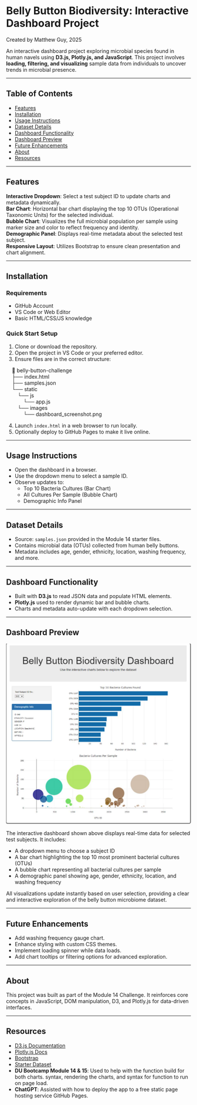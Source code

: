 # **Belly Button Biodiversity: Interactive Dashboard Project**

Created by Matthew Guy, 2025

An interactive dashboard project exploring microbial species found in human navels using **D3.js, Plotly.js, and JavaScript**. This project involves **loading, filtering, and visualizing** sample data from individuals to uncover trends in microbial presence.

---

## **Table of Contents**
- [Features](#features)
- [Installation](#installation)
- [Usage Instructions](#usage-instructions)
- [Dataset Details](#dataset-details)
- [Dashboard Functionality](#dashboard-functionality)
- [Dashboard Preview](#dashboard-preview)
- [Future Enhancements](#future-enhancements)
- [About](#about)
- [Resources](#resources)

---

## **Features**

**Interactive Dropdown**: Select a test subject ID to update charts and metadata dynamically.  
**Bar Chart**: Horizontal bar chart displaying the top 10 OTUs (Operational Taxonomic Units) for the selected individual.  
**Bubble Chart**: Visualizes the full microbial population per sample using marker size and color to reflect frequency and identity.  
**Demographic Panel**: Displays real-time metadata about the selected test subject.  
**Responsive Layout**: Utilizes Bootstrap to ensure clean presentation and chart alignment.

---

## **Installation**

### **Requirements**
- GitHub Account  
- VS Code or Web Editor  
- Basic HTML/CSS/JS knowledge

### **Quick Start Setup**

1. Clone or download the repository.  
2. Open the project in VS Code or your preferred editor.  
3. Ensure files are in the correct structure:

&nbsp;&nbsp;&nbsp;&nbsp;📁 belly-button-challenge  
&nbsp;&nbsp;&nbsp;&nbsp;├── index.html  
&nbsp;&nbsp;&nbsp;&nbsp;├── samples.json  
&nbsp;&nbsp;&nbsp;&nbsp;└── static  
&nbsp;&nbsp;&nbsp;&nbsp;&nbsp;&nbsp;&nbsp;&nbsp;└── js  
&nbsp;&nbsp;&nbsp;&nbsp;&nbsp;&nbsp;&nbsp;&nbsp;&nbsp;&nbsp;&nbsp;&nbsp;└── app.js  
&nbsp;&nbsp;&nbsp;&nbsp;&nbsp;&nbsp;&nbsp;&nbsp;└── images  
&nbsp;&nbsp;&nbsp;&nbsp;&nbsp;&nbsp;&nbsp;&nbsp;&nbsp;&nbsp;&nbsp;&nbsp;└── dashboard_screenshot.png  

4. Launch `index.html` in a web browser to run locally.  
5. Optionally deploy to GitHub Pages to make it live online.

---

## **Usage Instructions**

- Open the dashboard in a browser.  
- Use the dropdown menu to select a sample ID.  
- Observe updates to:  
  - Top 10 Bacteria Cultures (Bar Chart)  
  - All Cultures Per Sample (Bubble Chart)  
  - Demographic Info Panel

---

## **Dataset Details**

- Source: `samples.json` provided in the Module 14 starter files.  
- Contains microbial data (OTUs) collected from human belly buttons.  
- Metadata includes age, gender, ethnicity, location, washing frequency, and more.

---

## **Dashboard Functionality**

- Built with **D3.js** to read JSON data and populate HTML elements.  
- **Plotly.js** used to render dynamic bar and bubble charts.  
- Charts and metadata auto-update with each dropdown selection.

---

## **Dashboard Preview**

![Belly Button Biodiversity Dashboard Preview](images/dashboard_screenshot.png)

The interactive dashboard shown above displays real-time data for selected test subjects. It includes:

- A dropdown menu to choose a subject ID  
- A bar chart highlighting the top 10 most prominent bacterial cultures (OTUs)  
- A bubble chart representing all bacterial cultures per sample  
- A demographic panel showing age, gender, ethnicity, location, and washing frequency  

All visualizations update instantly based on user selection, providing a clear and interactive exploration of the belly button microbiome dataset.

---

## **Future Enhancements**

- Add washing frequency gauge chart.  
- Enhance styling with custom CSS themes.  
- Implement loading spinner while data loads.  
- Add chart tooltips or filtering options for advanced exploration.

---

## **About**

This project was built as part of the Module 14 Challenge. It reinforces core concepts in JavaScript, DOM manipulation, D3, and Plotly.js for data-driven interfaces.

---

## **Resources**

- [D3.js Documentation](https://d3js.org)  
- [Plotly.js Docs](https://plotly.com/javascript/)  
- [Bootstrap](https://getbootstrap.com)  
- [Starter Dataset](https://static.bc-edx.com/data/dl-1-2/m14/lms/starter/samples.json)
- **DU Bootcamp Module 14 & 15**: Used to help with the function build for both charts. syntax, rendering the charts, and syntax for function to run on page load.  
- **ChatGPT**: Assisted with how to deploy the app to a free static page hosting service GitHub Pages.  